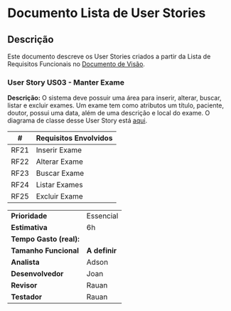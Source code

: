 # Documento Lista de User Stories

## Descrição

Este documento descreve os User Stories criados a partir da Lista de Requisitos Funcionais no [Documento de Visão](https://github.com/joanmdrs/sigcli/blob/main/docs/doc-visao.md). 




### User Story US03 - Manter Exame
**Descrição:** O sistema deve possuir uma área para inserir, alterar, buscar, listar e excluir exames. Um exame tem como atributos um título, paciente, doutor, possui uma data, além de uma descrição e local do exame. O diagrama de classe desse User Story está [aqui](ClassDiagram/DC_exame.png).

| # | Requisitos Envolvidos |
----|---------------------
RF21| Inserir Exame
RF22| Alterar Exame
RF23| Buscar Exame
RF24| Listar Exames
RF25| Excluir Exame

|                           |              |
| ------------------------- | -------------|
| **Prioridade**            | Essencial    |
| **Estimativa**            | 6h           |
| **Tempo Gasto (real):**   |              |
| **Tamanho Funcional**     | **A definir**|
| **Analista**              | Adson        |
| **Desenvolvedor**         | Joan         |
| **Revisor**               | Rauan        |
| **Testador**              | Rauan        |
